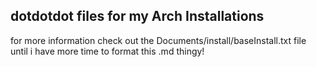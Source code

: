 ## dotdotdot files for my Arch Installations

for more information check out the
  Documents/install/baseInstall.txt
file until i have more time to format this .md thingy!
